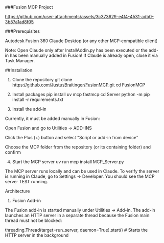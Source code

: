 ###Fusion MCP Project

https://github.com/user-attachments/assets/3c373629-e4f4-4531-adb0-3b57a1ad8f05

###Prerequisites

Autodesk Fusion 360
Claude Desktop (or any other MCP-compatible client)

Note: Open Claude only after InstallAddin.py has been executed or the add-in has been manually added in Fusion!
If Claude is already open, close it via Task Manager.

##Installation
1. Clone the repository
git clone https://github.com/JustusBraitinger/FusionMCP.git
cd FusionMCP

2. Install packages
pip install uv mcp fastmcp
cd Server
python -m pip install -r requirements.txt

3. Install the add-in

Currently, it must be added manually in Fusion:

Open Fusion and go to Utilities → ADD-INS

Click the Plus (+) button and select "Script or add-in from device"

Choose the MCP folder from the repository (or its containing folder) and confirm

4. Start the MCP server
uv run mcp install MCP_Server.py


The MCP server runs locally and can be used in Claude.
To verify the server is running in Claude, go to Settings → Developer. You should see the MCP server TEST running.

Architecture
1. Fusion Add-in

The Fusion add-in is started manually under Utilities → Add-in.
The add-in launches an HTTP server in a separate thread because the Fusion main thread must not be blocked:

threading.Thread(target=run_server, daemon=True).start()  # Starts the HTTP server in the background
